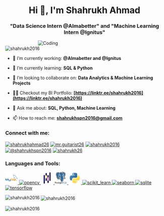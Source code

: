 <h1 align="center">Hi 👋, I'm Shahrukh Ahmad</h1>
<h3 align="center">"Data Science Intern @Almabetter" and "Machine Learning Intern @Ignitus"</h3>
<img align="right" alt="Coding" width="400" src="https://media.tenor.com/2uyENRmiUt0AAAAC/coding.gif">

<p align="left"> <img src="https://komarev.com/ghpvc/?username=shahrukh2016&label=Profile%20views&color=0e75b6&style=flat" alt="shahrukh2016" /> </p>

- 🔭 I’m currently working: **@Almabetter and @Ignitus**

- 🌱 I’m currently learning: **SQL & Python**

- 👯 I’m looking to collaborate on: **Data Analytics & Machine Learning Projects**

- 👨‍💻 Checkout my BI Portfolio: **[https://linktr.ee/shahrukh2016](https://linktr.ee/shahrukh2016)**

- 💬 Ask me about: **SQL, Python, Machine Learning**

- 📫 How to reach me: **shahrukhspn2016@gmail.com**

<h3 align="left">Connect with me:</h3>
<p align="left">
<a href="https://linkedin.com/in/shahrukhahmad26" target="blank"><img align="center" src="https://raw.githubusercontent.com/rahuldkjain/github-profile-readme-generator/master/src/images/icons/Social/linked-in-alt.svg" alt="shahrukhahmad26" height="30" width="40" /></a>
<a href="https://instagram.com/mr.guitarist26" target="blank"><img align="center" src="https://raw.githubusercontent.com/rahuldkjain/github-profile-readme-generator/master/src/images/icons/Social/instagram.svg" alt="mr.guitarist26" height="30" width="40" /></a>
<a href="https://www.hackerrank.com/shahrukh2016" target="blank"><img align="center" src="https://raw.githubusercontent.com/rahuldkjain/github-profile-readme-generator/master/src/images/icons/Social/hackerrank.svg" alt="shahrukh2016" height="30" width="40" /></a>
<a href="https://medium.com/@shahrukhspn2016" target="blank"><img align="center" src="https://raw.githubusercontent.com/rahuldkjain/github-profile-readme-generator/master/src/images/icons/Social/medium.svg" alt="@shahrukhspn2016" height="30" width="40" /></a>
<a href="https://kaggle.com/shahrukh26" target="blank"><img align="center" src="https://raw.githubusercontent.com/rahuldkjain/github-profile-readme-generator/master/src/images/icons/Social/kaggle.svg" alt="shahrukh26" height="30" width="40" /></a>
</p>

<h3 align="left">Languages and Tools:</h3>
<p align="left"> <a href="https://www.mysql.com/" target="_blank" rel="noreferrer"> <img src="https://raw.githubusercontent.com/devicons/devicon/master/icons/mysql/mysql-original-wordmark.svg" alt="mysql" width="40" height="40"/> </a> <a href="https://opencv.org/" target="_blank" rel="noreferrer"> <img src="https://www.vectorlogo.zone/logos/opencv/opencv-icon.svg" alt="opencv" width="40" height="40"/> </a> <a href="https://pandas.pydata.org/" target="_blank" rel="noreferrer"> <img src="https://raw.githubusercontent.com/devicons/devicon/2ae2a900d2f041da66e950e4d48052658d850630/icons/pandas/pandas-original.svg" alt="pandas" width="40" height="40"/> </a> <a href="https://www.postgresql.org" target="_blank" rel="noreferrer"> <img src="https://raw.githubusercontent.com/devicons/devicon/master/icons/postgresql/postgresql-original-wordmark.svg" alt="postgresql" width="40" height="40"/> </a> <a href="https://www.python.org" target="_blank" rel="noreferrer"> <img src="https://raw.githubusercontent.com/devicons/devicon/master/icons/python/python-original.svg" alt="python" width="40" height="40"/> </a> <a href="https://scikit-learn.org/" target="_blank" rel="noreferrer"> <img src="https://upload.wikimedia.org/wikipedia/commons/0/05/Scikit_learn_logo_small.svg" alt="scikit_learn" width="40" height="40"/> </a> <a href="https://seaborn.pydata.org/" target="_blank" rel="noreferrer"> <img src="https://seaborn.pydata.org/_images/logo-mark-lightbg.svg" alt="seaborn" width="40" height="40"/> </a> <a href="https://www.sqlite.org/" target="_blank" rel="noreferrer"> <img src="https://www.vectorlogo.zone/logos/sqlite/sqlite-icon.svg" alt="sqlite" width="40" height="40"/> </a> <a href="https://www.tensorflow.org" target="_blank" rel="noreferrer"> <img src="https://www.vectorlogo.zone/logos/tensorflow/tensorflow-icon.svg" alt="tensorflow" width="40" height="40"/> </a> </p>

<p><img align="left" src="https://github-readme-stats.vercel.app/api/top-langs?username=shahrukh2016&show_icons=true&locale=en&layout=compact" alt="shahrukh2016" /></p>

<p>&nbsp;<img align="center" src="https://github-readme-stats.vercel.app/api?username=shahrukh2016&show_icons=true&locale=en" alt="shahrukh2016" /></p>

<p><img align="center" src="https://github-readme-streak-stats.herokuapp.com/?user=shahrukh2016&" alt="shahrukh2016" /></p>
